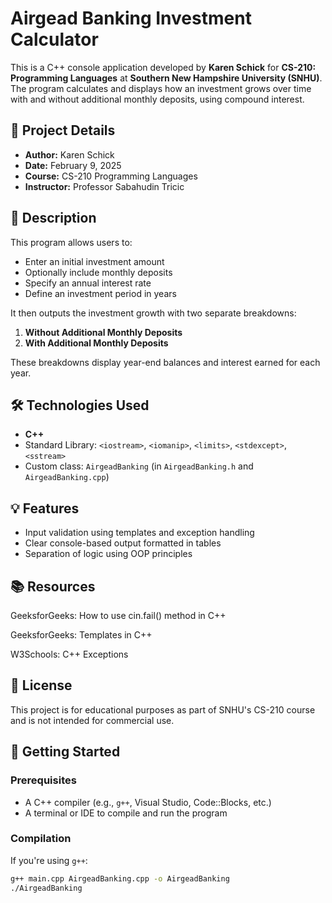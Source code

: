 # Airgead Banking Investment Calculator

This is a C++ console application developed by **Karen Schick** for **CS-210: Programming Languages** at **Southern New Hampshire University (SNHU)**. The program calculates and displays how an investment grows over time with and without additional monthly deposits, using compound interest.

## 📅 Project Details

- **Author:** Karen Schick  
- **Date:** February 9, 2025  
- **Course:** CS-210 Programming Languages  
- **Instructor:** Professor Sabahudin Tricic

## 📘 Description

This program allows users to:

- Enter an initial investment amount
- Optionally include monthly deposits
- Specify an annual interest rate
- Define an investment period in years

It then outputs the investment growth with two separate breakdowns:

1. **Without Additional Monthly Deposits**
2. **With Additional Monthly Deposits**

These breakdowns display year-end balances and interest earned for each year.

## 🛠️ Technologies Used

- **C++**
- Standard Library: `<iostream>`, `<iomanip>`, `<limits>`, `<stdexcept>`, `<sstream>`
- Custom class: `AirgeadBanking` (in `AirgeadBanking.h` and `AirgeadBanking.cpp`)

## 💡 Features

- Input validation using templates and exception handling
- Clear console-based output formatted in tables
- Separation of logic using OOP principles

## 📚 Resources
GeeksforGeeks: How to use cin.fail() method in C++

GeeksforGeeks: Templates in C++

W3Schools: C++ Exceptions

## 📄 License
This project is for educational purposes as part of SNHU's CS-210 course and is not intended for commercial use.

## 🚀 Getting Started

### Prerequisites

- A C++ compiler (e.g., `g++`, Visual Studio, Code::Blocks, etc.)
- A terminal or IDE to compile and run the program

### Compilation

If you're using `g++`:

```bash
g++ main.cpp AirgeadBanking.cpp -o AirgeadBanking
./AirgeadBanking



